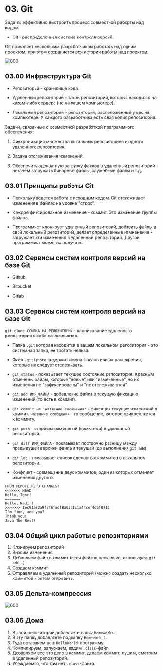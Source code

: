 # 03. Git

Задача: эффективно выстроить процесс совместной раборты над кодом.

* Git - распределенная система контроля версий.

Git позволяет нескольким разработчикам работать над одним проектом, при этом сохраняется вся история работы над проектом.

![000](https://raw.githubusercontent.com/MarselSidikov/JavaItis10/master/Themes/images/002.png)

## 03.00 Инфраструктура Git

* Репозиторий - хранилище кода.

* Удаленный репозиторий - такой репозиторий, который находится на каком-либо сервере (не на вашем компьютере).

* Локальный репозиторий - репозиторий, расположенный у вас на компьютере. У каждого разработчика есть своя копия репозитория.

Задачи, связанные с совместной разработкой программного обеспечения:

1. Синхронизация множества локальных репозиториев и одного удаленного репозитория.

2. Задача отслеживания изменений.

3. Обеспечить адекватную загрузку файлов в удаленный репозиторий - незачем загружать бинарные файлы, служебные файлы и т.д.

## 03.01 Принципы работы Git

* Поскольку ведется работа с исходным кодом, Git отслеживает изменения в файлах на уровне "строк".

* Каждое фиксированное изменение - коммит. Это изменение группы файлов.

* Программист клонирует удаленный репозиторий, добавить файлы в свой локальный репозиторий, делает определенные измненения - загружает эти изменения в удаленный репозиторий. Другой программист может их получить.

## 03.02 Сервисы систем контроля версий на базе Git

* Github

* Bitbucket

* Gitlab 

## 03.03 Сервисы систем контроля версий на базе Git

`git clone ССЫЛКА_НА_РЕПОЗИТОРИЙ` - клонирование удаленного репозитория к себе на компьютер.

* Папка `.git` которая находится в вашем локальном репозитории - это системная папка, ее трогать нельзя.

* Файл `.gitignore` содержит имена файлов или их расширения, которые не следует отслеживать.

* `git status` - показывает текущее состояние репозитория. Красным отмечены файлы, которые "новые" или "измененные", но их изменения не "зафиксированы" и "не отслеживаются".

* `git add ИМЯ_ФАЙЛА` - добавление файла в текущую фиксацию изменений (то есть в коммит).

* `git commit -m 'название сообщения'` - фиксация текущих изменений в коммит. `название сообщения` - то сообщение, которое прикрепляется к коммиту.

* `git push` - отправка изменений (коммитов) в удаленный репозиторий.

* `git diff ИМЯ_ФАЙЛА` - показывает построчно разницу между предыдущей версией файла и текущей (до выполнения `git add`)

* `git log` - показывает список сделанных коммитов в локальном репозитории.

* Конфликт - совмещение двух коммитов, один из которых отменяет изменения другого.

```
FROM REMOTE REPO CHANGES!
<<<<<<< HEAD
Hello, Igor!
=======
Hello, Nadir!
>>>>>>> 1ec91572a9f7f6fadf8a03a1c1a44cef4d6f0711
I'm fine, and you?
Thank you!
Java The Best!
```

## 03.04 Общий цикл работы с репозиториями

1. Клонируем репозиторий
2. Вносим изменения
3. Добавляем файл в коммит (если файлов несколько, используем `git add .`)
4. Создаем коммит
5. Отправляем в удаленный репозиторий (можно создать несколько коммитов и затем отправить.

## 03.05 Дельта-компрессия

![000](https://raw.githubusercontent.com/MarselSidikov/JavaItis10/master/Themes/images/003.png)

## 03.06 Дома

1. В свой репозиторий добавляете папку `Homeworks`.
2. В эту папку добавляете подпапку `Homework_1`.
3. Туда вставляем ваш `HelloWorld`-программу.
4. Компилируем, запускаем, видим `.class`-файл.
5. Добавляем все это дело в коммит, делаем коммит, пушим, смотрим в удаленный репозиторий.
6. Убеждаемся, что там нет `.class`-файла.